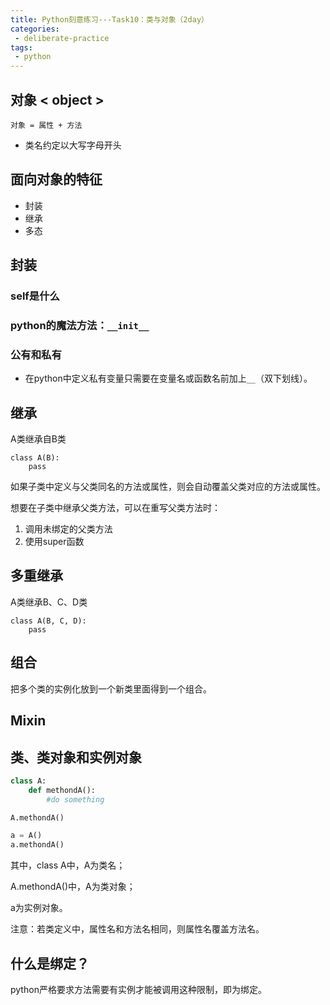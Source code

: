 ```yaml
---
title: Python刻意练习---Task10：类与对象（2day）
categories:
 - deliberate-practice
tags:
 - python
---
```

## 对象 < object >

`对象 = 属性 + 方法`
- 类名约定以大写字母开头

## 面向对象的特征

- 封装
- 继承
- 多态

## 封装

### self是什么

### python的魔法方法：`__init__`

### 公有和私有
- 在python中定义私有变量只需要在变量名或函数名前加上`__`（双下划线）。

## 继承

A类继承自B类
```
class A(B):
    pass
```

如果子类中定义与父类同名的方法或属性，则会自动覆盖父类对应的方法或属性。

想要在子类中继承父类方法，可以在重写父类方法时：
1. 调用未绑定的父类方法
2. 使用super函数

## 多重继承

A类继承B、C、D类
```
class A(B, C, D):
    pass
```

## 组合
把多个类的实例化放到一个新类里面得到一个组合。

## Mixin

## 类、类对象和实例对象
```python
class A:
    def methondA():
        #do something

A.methondA()

a = A()
a.methondA()
```
其中，class A中，A为类名；

A.methondA()中，A为类对象；

a为实例对象。

注意：若类定义中，属性名和方法名相同，则属性名覆盖方法名。

## 什么是绑定？
python严格要求方法需要有实例才能被调用这种限制，即为绑定。